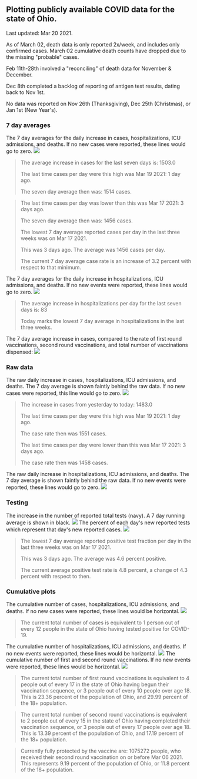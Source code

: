 ## Plotting publicly available COVID data for the state of Ohio. 

Last updated: Mar 20 2021. 

As of March 02, death data is only reported 2x/week, and includes only confirmed cases. March 02 cumulative death counts have dropped due to the missing "probable" cases.

Feb 11th-28th involved a "reconciling" of death data for November & December.

Dec 8th completed a backlog of reporting of antigen test results, dating back to Nov 1st.

No data was reported on Nov 26th (Thanksgiving), Dec 25th (Christmas), or Jan 1st (New Year's).
### 7 day averages
The 7 day averages for the daily increase in cases, hospitalizations, ICU admissions, and deaths. If no new cases were reported, these lines would go to zero.
![](7dayaverage_cases.png)

>The average increase in cases for the last seven days is: 1503.0
>
>The last time cases per day were this high was Mar 19 2021: 1 day ago.
>
>The seven day average then was: 1514 cases.

>
>The last time cases per day was lower than this was Mar 17 2021: 3 days ago.
>
>The seven day average then was: 1456 cases.
>
>The lowest 7 day average reported cases per day in the last three weeks was on Mar 17 2021.
>
>This was 3 days ago. The average was 1456 cases per day.
>
>The current 7 day average case rate is an increase of 3.2 percent with respect to that minimum.

The 7 day averages for the daily increase in hospitalizations, ICU admissions, and deaths. If no new events were reported, these lines would go to zero.
![](7dayaverage_hospital.png)

>The average increase in hospitalizations per day for the last seven days is: 83
>
>Today marks the lowest 7 day average in hospitalizations in the last three weeks.

The 7 day average increase in cases, compared to the rate of first round vaccinations, second round vaccinations, and total number of vaccinations dispensed:
![](DailyVaccinationsCases.png)

### Raw data
The raw daily increase in cases, hospitalizations, ICU admissions, and deaths. The 7 day average is shown faintly behind the raw data. If no new cases were reported, this line would go to zero.
![](DailyCases.png)

>The increase in cases from yesterday to today: 1483.0 
>
>The last time cases per day were this high was Mar 19 2021: 1 day ago. 
>
>The case rate then was 1551 cases.
>
>The last time cases per day were lower than this was Mar 17 2021: 3 days ago. 
>
>The case rate then was 1458 cases.

The raw daily increase in hospitalizations, ICU admissions, and deaths. The 7 day average is shown faintly behind the raw data. If no new events were reported, these lines would go to zero.
![](DailyHospitalizations.png)

### Testing

The increase in the number of reported total tests (navy). A 7 day running average is shown in black.
![](DailyTests.png)
The percent of each day's new reported tests which represent that day's new reported cases.
![](percentpositive_tests.png)

>The lowest 7 day average reported positive test fraction per day in the last three weeks was on Mar 17 2021.
>
>This was 3 days ago. The average was 4.6 percent positive. 
>
>The current average positive test rate is 4.8 percent, a change of 4.3 percent with respect to then. 

### Cumulative plots
The cumulative number of cases, hospitalizations, ICU admissions, and deaths. If no new cases were reported, these lines would be horizontal.
![](Cases.png)

>The current total number of cases is equivalent to 1 person out of every 12 people in the state of Ohio having tested positive for COVID-19.

The cumulative number of hospitalizations, ICU admissions, and deaths. If no new events were reported, these lines would be horizontal.
![](Hospitalizations.png)
The cumulative number of first and second round vaccinations. If no new events were reported, these lines would be horizontal.
![](Vaccinations.png)

>The current total number of first round vaccinations is equivalent to 4 people out of every 17 in the state of Ohio having begun their vaccination sequence, or 3 people out of every 10 people over age 18.
 >This is 23.36 percent of the population of Ohio, and 29.99 percent of the 18+ population.

>The current total number of second round vaccinations is equivalent to 2 people out of every 15 in the state of Ohio having completed their vaccination sequence, or 3 people out of every 17 people over age 18. 
>This is 13.39 percent of the population of Ohio, and 17.19 percent of the 18+ population.

>Currently fully protected by the vaccine are: 1075272 people, who received their second round vaccination on or before Mar 06 2021.
>This represents 9.19 percent of the population of Ohio, or 11.8 percent of the 18+ population.

